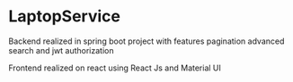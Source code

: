 # LaptopService
Backend realized in spring boot project with features pagination advanced search and jwt authorization


Frontend realized on react using React Js and Material UI

